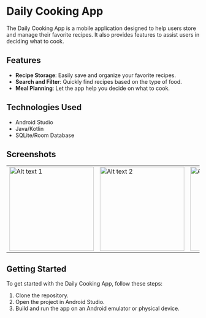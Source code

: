 # Daily Cooking App

The Daily Cooking App is a mobile application designed to help users store and manage their favorite recipes. It also provides features to assist users in deciding what to cook.

## Features

- **Recipe Storage**: Easily save and organize your favorite recipes.
- **Search and Filter**: Quickly find recipes based on the type of food.
- **Meal Planning**: Let the app help you decide on what to cook.

## Technologies Used

- Android Studio
- Java/Kotlin
- SQLite/Room Database

## Screenshots
<table>
  <tr>
    <td><img src="https://i.imgur.com/UTYHiPY.jpeg" alt="Alt text 1" style="width: 220px;"/></td>
    <td><img src="https://i.imgur.com/TEJY4Kz.jpeg" alt="Alt text 2" style="width: 220px;"/></td>
    <td><img src="https://i.imgur.com/YGSbTRW.jpeg" alt="Alt text 2" style="width: 220px;"/></td>
    <td><img src="https://i.imgur.com/L1F9ddz.jpeg" alt="Alt text 2" style="width: 220px;"/></td>
  </tr>
</table>

## Getting Started

To get started with the Daily Cooking App, follow these steps:

1. Clone the repository.
2. Open the project in Android Studio.
3. Build and run the app on an Android emulator or physical device.
